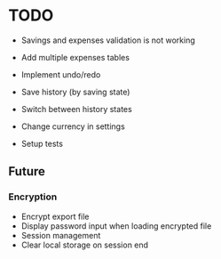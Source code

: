 # TODO

- Savings and expenses validation is not working
- Add multiple expenses tables

- Implement undo/redo

- Save history (by saving state)
- Switch between history states

- Change currency in settings
- Setup tests

## Future

### Encryption
- Encrypt export file
- Display password input when loading encrypted file
- Session management
- Clear local storage on session end